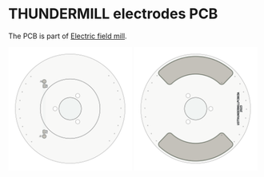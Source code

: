 # THUNDERMILL electrodes PCB

The PCB is part of [Electric field mill](https://github.com/UniversalScientificTechnologies/THUNDERMILL01).


<p float="left">
  <img src="./doc/gen/img/USTTHUNDERMILLPCB03-bottom.png" width="49%"/>
  <img src="./doc/gen/img/USTTHUNDERMILLPCB03-top.png" width="49%"/> 
</p>
